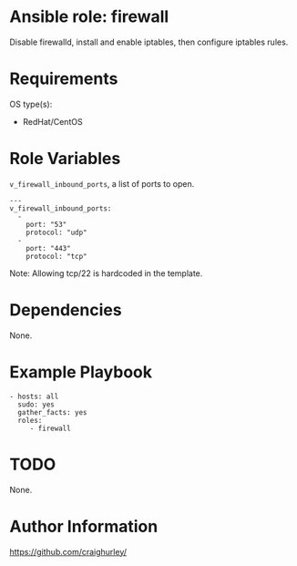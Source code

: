 # Ansible role: firewall

Disable firewalld, install and enable iptables, then configure iptables rules.

# Requirements

OS type(s):
- RedHat/CentOS

# Role Variables

`v_firewall_inbound_ports`, a list of ports to open.

    ---
    v_firewall_inbound_ports:
      -
        port: "53"
        protocol: "udp"
      -
        port: "443"
        protocol: "tcp"

Note: Allowing tcp/22 is hardcoded in the template.

# Dependencies

None.

# Example Playbook

    - hosts: all
      sudo: yes
      gather_facts: yes
      roles:
         - firewall

# TODO

None.

# Author Information

https://github.com/craighurley/

